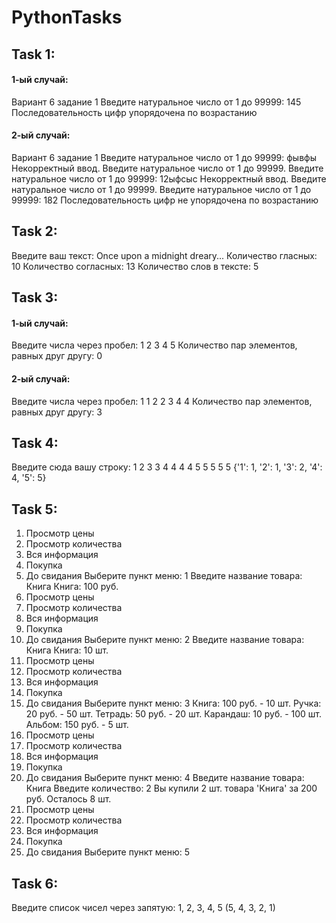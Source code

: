 # PythonTasks
## Task 1: 
#### 1-ый случай: 

Вариант 6 задание 1
Введите натуральное число от 1 до 99999: 145
Последовательность цифр упорядочена по возрастанию

#### 2-ый случай: 

Вариант 6 задание 1
Введите натуральное число от 1 до 99999: фывфы
Некорректный ввод. Введите натуральное число от 1 до 99999.
Введите натуральное число от 1 до 99999: 12ыфсыс
Некорректный ввод. Введите натуральное число от 1 до 99999.
Введите натуральное число от 1 до 99999: 182
Последовательность цифр не упорядочена по возрастанию


## Task 2:

Введите ваш текст: Once upon a midnight dreary...
Количество гласных: 10
Количество согласных: 13
Количество слов в тексте: 5


## Task 3:
#### 1-ый случай: 

Введите числа через пробел: 1 2 3 4 5
Количество пар элементов, равных друг другу: 0

#### 2-ый случай: 

Введите числа через пробел: 1 1 2 2 3 4 4
Количество пар элементов, равных друг другу: 3


## Task 4:

Введите сюда вашу строку: 1 2 3 3 4 4 4 4 5 5 5 5 5
{'1': 1, '2': 1, '3': 2, '4': 4, '5': 5}


## Task 5:
1. Просмотр цены
2. Просмотр количества
3. Вся информация
4. Покупка
5. До свидания
Выберите пункт меню: 1
Введите название товара: Книга
Книга: 100 руб.
1. Просмотр цены
2. Просмотр количества
3. Вся информация
4. Покупка
5. До свидания
Выберите пункт меню: 2
Введите название товара: Книга
Книга: 10 шт.
1. Просмотр цены
2. Просмотр количества
3. Вся информация
4. Покупка
5. До свидания
Выберите пункт меню: 3
Книга: 100 руб. - 10 шт.
Ручка: 20 руб. - 50 шт.
Тетрадь: 50 руб. - 20 шт.
Карандаш: 10 руб. - 100 шт.
Альбом: 150 руб. - 5 шт.
1. Просмотр цены
2. Просмотр количества
3. Вся информация
4. Покупка
5. До свидания
Выберите пункт меню: 4
Введите название товара: Книга
Введите количество: 2
Вы купили 2 шт. товара 'Книга' за 200 руб.
Осталось 8 шт.
1. Просмотр цены
2. Просмотр количества
3. Вся информация
4. Покупка
5. До свидания
Выберите пункт меню: 5

## Task 6:
Введите список чисел через запятую: 1, 2, 3, 4, 5
(5, 4, 3, 2, 1)










